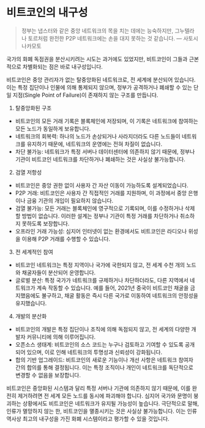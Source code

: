 # 비트코인의 내구성

> 정부는 냅스터와 같은 중앙 네트워크의 목을 치는 데에는 능숙하지만, 그누텔라나 토르처럼 완전한 P2P 네트워크에는 손을 대지 못하는 것 같습니다.
> — 사토시 나카모토

국가의 화폐 독점권을 분산시키려는 시도는 과거에도 있었지만, 비트코인이 그들과 근본적으로 차별화되는 점은 바로 내구성입니다.

비트코인은 중앙 관리자가 없는 탈중앙화된 네트워크로, 전 세계에 분산되어 있습니다. 이는 특정 집단이나 인물에 의해 통제되지 않으며, 정부가 공격하거나 폐쇄할 수 있는 단일 지점(Single Point of Failure)이 존재하지 않는 구조를 만듭니다.

1. 탈중앙화된 구조
- 비트코인의 모든 거래 기록은 블록체인에 저장되며, 이 기록은 네트워크에 참여하는 모든 노드가 동일하게 보유합니다.
- 네트워크의 회복력: 하나의 노드가 손상되거나 사라지더라도 다른 노드들이 네트워크를 유지하기 때문에, 네트워크의 운영에는 전혀 차질이 없습니다.
- 차단 불가능: 네트워크가 특정 서버나 데이터센터에 의존하지 않기 때문에, 정부나 기관이 비트코인 네트워크를 차단하거나 폐쇄하는 것은 사실상 불가능합니다.

2. 검열 저항성
- 비트코인은 중앙 권한 없이 사용자 간 자산 이동이 가능하도록 설계되었습니다.
- P2P 거래: 비트코인은 사용자 간 직접적인 거래를 지원하며, 이 과정에서 중앙 은행이나 금융 기관의 개입이 필요하지 않습니다.
- 검열 불가능: 모든 거래는 블록체인에 영구적으로 기록되며, 이를 수정하거나 삭제할 방법이 없습니다. 이러한 설계는 정부나 기관이 특정 거래를 차단하거나 취소하지 못하도록 보장합니다.
- 오프라인 거래 가능성: 심지어 인터넷이 없는 환경에서도 비트코인은 라디오나 위성을 이용해 P2P 거래를 수행할 수 있습니다.

3. 전 세계적인 참여
- 비트코인 네트워크는 특정 지역이나 국가에 국한되지 않고, 전 세계 수천 개의 노드와 채굴자들이 분산되어 운영합니다.
- 글로벌 분산: 특정 국가가 네트워크를 규제하거나 차단하더라도, 다른 지역에서 네트워크가 계속 작동할 수 있습니다. 예를 들어, 2021년 중국이 비트코인 채굴을 금지했음에도 불구하고, 채굴 활동은 즉시 다른 국가로 이동하여 네트워크의 안정성을 유지했습니다.

4. 개발의 분산화
- 비트코인의 개발은 특정 집단이나 조직에 의해 독점되지 않고, 전 세계의 다양한 개발자 커뮤니티에 의해 이루어집니다.
- 오픈소스 생태계: 비트코인의 소스 코드는 누구나 검토하고 기여할 수 있도록 공개되어 있으며, 이로 인해 네트워크의 투명성과 신뢰성이 강화됩니다.
- 합의 기반 업그레이드: 비트코인의 새로운 기능이나 개선 사항은 네트워크 참여자 간의 합의를 통해 결정됩니다. 이는 특정 조직이나 개인이 네트워크를 독단적으로 변경할 수 없음을 보장합니다.

비트코인은 중앙화된 시스템과 달리 특정 서버나 기관에 의존하지 않기 때문에, 이를 완전히 제거하려면 전 세계 모든 노드를 동시에 파괴해야 합니다. 심지어 국가와 문명이 붕괴하는 상황에서도 비트코인은 네트워크가 유지될 가능성이 높습니다. 극단적으로 말해, 인류가 멸망하지 않는 한, 비트코인을 멸종시키는 것은 사실상 불가능합니다. 이는 인류 역사상 최고의 내구성을 가진 화폐 시스템이라고 평가할 수 있을 것입니다.
